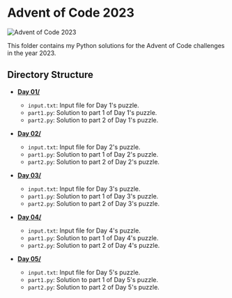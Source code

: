 # Advent of Code 2023

![Advent of Code 2023](https://img.shields.io/badge/Advent%20of%20Code-2023-brightgreen.svg)

This folder contains my Python solutions for the Advent of Code challenges in the year 2023.

## Directory Structure

- [**Day 01/**](Day%2001/)
  - `input.txt`: Input file for Day 1's puzzle.
  - `part1.py`: Solution to part 1 of Day 1's puzzle.
  - `part2.py`: Solution to part 2 of Day 1's puzzle.

- [**Day 02/**](Day%2002/)
  - `input.txt`: Input file for Day 2's puzzle.
  - `part1.py`: Solution to part 1 of Day 2's puzzle.
  - `part2.py`: Solution to part 2 of Day 2's puzzle.

- [**Day 03/**](Day%2003/)
  - `input.txt`: Input file for Day 3's puzzle.
  - `part1.py`: Solution to part 1 of Day 3's puzzle.
  - `part2.py`: Solution to part 2 of Day 3's puzzle.

- [**Day 04/**](Day%2004/)
  - `input.txt`: Input file for Day 4's puzzle.
  - `part1.py`: Solution to part 1 of Day 4's puzzle.
  - `part2.py`: Solution to part 2 of Day 4's puzzle.

- [**Day 05/**](Day%2005/)
  - `input.txt`: Input file for Day 5's puzzle.
  - `part1.py`: Solution to part 1 of Day 5's puzzle.
  - `part2.py`: Solution to part 2 of Day 5's puzzle.
